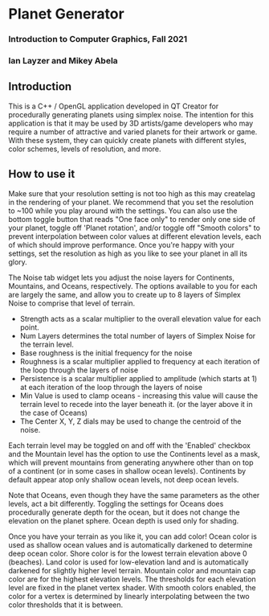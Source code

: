 # Planet Generator

### Introduction to Computer Graphics, Fall 2021
### Ian Layzer and Mikey Abela

## Introduction
This is a C++ / OpenGL application developed in QT Creator for procedurally generating
planets using simplex noise. The intention for this application is that it may be used
by 3D artists/game developers who may require a number of attractive and varied planets
for their artwork or game. With these system, they can quickly create planets with different
styles, color schemes, levels of resolution, and more.

## How to use it
Make sure that your resolution setting is not too high as this may createlag in the rendering 
of your planet. We recommend that you set the resolution to ~100 while you play around with the settings. You can also use the bottom toggle button that reads "One face only" to render only one side of your planet, toggle off 'Planet rotation', and/or toggle off "Smooth colors" to prevent interpolation between color values at different elevation levels, each of which should improve performance. Once you're happy with your settings, set the resolution as high as you like to see your planet in all its glory.

The Noise tab widget lets you adjust the noise layers for Continents, Mountains, and Oceans, respectively. The options available to you for each are largely the same, and allow you to create up to 8 layers of Simplex Noise to comprise that level of terrain. 
  - Strength acts as a scalar multiplier to the overall elevation value for each point.
  - Num Layers determines the total number of layers of Simplex Noise for the terrain level.
  - Base roughness is the initial frequency for the noise
  - Roughness is a scalar multiplier applied to frequency at each iteration of the loop through the layers of noise
  - Persistence is a scalar multiplier applied to amplitude (which starts at 1) at each iteration of the loop through the layers of noise
  - Min Value is used to clamp oceans - increasing this value will cause the terrain level to recede into the layer beneath it. (or the layer above it in the case of Oceans)
  - The Center X, Y, Z dials may be used to change the centroid of the noise.

Each terrain level may be toggled on and off with the 'Enabled' checkbox and the Mountain level has the option to use the Continents level as a mask, which will prevent mountains from generating anywhere other than on top of a continent (or in some cases in shallow ocean levels). Continents by default appear atop only shallow ocean levels, not deep ocean levels.

Note that Oceans, even though they have the same parameters as the other levels, act a bit differently. Toggling the settings for Oceans does procedurally generate depth for the ocean, but it does not change the elevation on the planet sphere. Ocean depth is used only for shading.

Once you have your terrain as you like it, you can add color! Ocean color is used as shallow ocean values and is automatically darkened to determine deep ocean color. Shore color is for the lowest terrain elevation above 0 (beaches). Land color is used for low-elevation land and is automatically darkened for slightly higher level terrain. Mountain color and mountain cap color are for the highest elevation levels. The thresholds for each elevation level are fixed in the planet vertex shader. With smooth colors enabled, the color for a vertex is determined by linearly interpolating between the two color thresholds that it is between.





